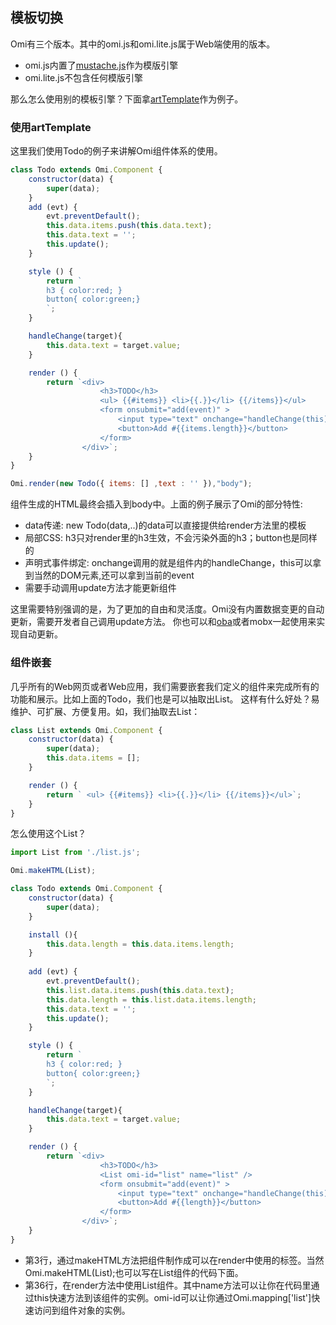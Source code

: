 <h2 id="模板切换">模板切换</h2>

Omi有三个版本。其中的omi.js和omi.lite.js属于Web端使用的版本。

* omi.js内置了[mustache.js](https://github.com/janl/mustache.js)作为模版引擎
* omi.lite.js不包含任何模版引擎

那么怎么使用别的模板引擎？下面拿[artTemplate](https://github.com/aui/artTemplate)作为例子。

### 使用artTemplate

这里我们使用Todo的例子来讲解Omi组件体系的使用。

```js
class Todo extends Omi.Component {
    constructor(data) {
        super(data);
    }
    add (evt) {
        evt.preventDefault();
        this.data.items.push(this.data.text);
        this.data.text = '';
        this.update();
    }

    style () {
        return `
        h3 { color:red; }
        button{ color:green;}
        `;
    }

    handleChange(target){
        this.data.text = target.value;
    }

    render () {
        return `<div>
                    <h3>TODO</h3>
                    <ul> {{#items}} <li>{{.}}</li> {{/items}}</ul>
                    <form onsubmit="add(event)" >
                        <input type="text" onchange="handleChange(this)"  value="{{text}}"  />
                        <button>Add #{{items.length}}</button>
                    </form>
                </div>`;
    }
}

Omi.render(new Todo({ items: [] ,text : '' }),"body");
```

组件生成的HTML最终会插入到body中。上面的例子展示了Omi的部分特性:

- data传递: new Todo(data,..)的data可以直接提供给render方法里的模板
- 局部CSS: h3只对render里的h3生效，不会污染外面的h3；button也是同样的
- 声明式事件绑定: onchange调用的就是组件内的handleChange，this可以拿到当然的DOM元素,还可以拿到当前的event
- 需要手动调用update方法才能更新组件

这里需要特别强调的是，为了更加的自由和灵活度。Omi没有内置数据变更的自动更新，需要开发者自己调用update方法。
你也可以和[oba](https://github.com/kmdjs/oba)或者mobx一起使用来实现自动更新。

###  组件嵌套

几乎所有的Web网页或者Web应用，我们需要嵌套我们定义的组件来完成所有的功能和展示。比如上面的Todo，我们也是可以抽取出List。
这样有什么好处？易维护、可扩展、方便复用。如，我们抽取去List：

```js
class List extends Omi.Component {
    constructor(data) {
        super(data);
        this.data.items = [];
    }

    render () {
        return ` <ul> {{#items}} <li>{{.}}</li> {{/items}}</ul>`;
    }
}
```

怎么使用这个List？

```js
import List from './list.js';

Omi.makeHTML(List);

class Todo extends Omi.Component {
    constructor(data) {
        super(data);
    }

    install (){
        this.data.length = this.data.items.length;
    }
    
    add (evt) {
        evt.preventDefault();
        this.list.data.items.push(this.data.text);
        this.data.length = this.list.data.items.length;
        this.data.text = '';
        this.update();
    }

    style () {
        return `
        h3 { color:red; }
        button{ color:green;}
        `;
    }

    handleChange(target){
        this.data.text = target.value;
    }

    render () {
        return `<div>
                    <h3>TODO</h3>
                    <List omi-id="list" name="list" />
                    <form onsubmit="add(event)" >
                        <input type="text" onchange="handleChange(this)"  value="{{text}}"  />
                        <button>Add #{{length}}</button>
                    </form>
                </div>`;
    }
}
```

* 第3行，通过makeHTML方法把组件制作成可以在render中使用的标签。当然Omi.makeHTML(List);也可以写在List组件的代码下面。
* 第36行，在render方法中使用List组件。其中name方法可以让你在代码里通过this快速方法到该组件的实例。omi-id可以让你通过Omi.mapping['list']快速访问到组件对象的实例。

